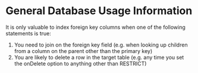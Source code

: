 # General Database Usage Information

It is only valuable to index foreign key columns when one of the following statements is true:

1. You need to join on the foreign key field (e.g. when looking up children from a column on the parent other than the primary key)
2. You are likely to delete a row in the target table (e.g. any time you set the onDelete option to anything other than RESTRICT)

